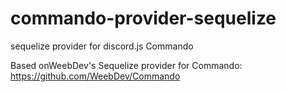 # commando-provider-sequelize
sequelize provider for discord.js Commando

Based onWeebDev's Sequelize provider for Commando: https://github.com/WeebDev/Commando

